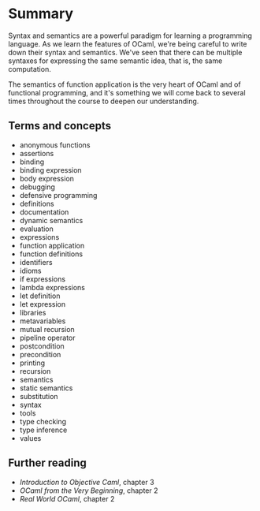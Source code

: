 # Summary

Syntax and semantics are a powerful paradigm for learning a programming
language.  As we learn the features of OCaml, we're being careful to write
down their syntax and semantics.  We've seen that there can be multiple
syntaxes for expressing the same semantic idea, that is, the same computation.

The semantics of function application is the very heart of OCaml and of
functional programming, and it's something we will come back to several
times throughout the course to deepen our understanding.

## Terms and concepts

* anonymous functions
* assertions
* binding
* binding expression
* body expression
* debugging
* defensive programming
* definitions
* documentation
* dynamic semantics
* evaluation
* expressions
* function application
* function definitions
* identifiers
* idioms
* if expressions
* lambda expressions
* let definition
* let expression
* libraries
* metavariables
* mutual recursion
* pipeline operator
* postcondition
* precondition
* printing
* recursion
* semantics
* static semantics
* substitution
* syntax
* tools
* type checking 
* type inference
* values

## Further reading

* *Introduction to Objective Caml*, chapter 3
* *OCaml from the Very Beginning*, chapter 2
* *Real World OCaml*, chapter 2
